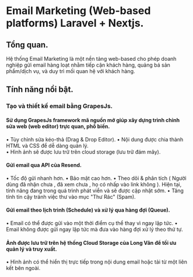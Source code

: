 # Email Marketing (Web-based platforms) Laravel + Nextjs.
## Tổng quan.
Hệ thống Email Marketing là một nền tảng web-based cho phép doanh nghiệp gửi email hàng loạt nhằm tiếp cận khách hàng, quảng bá sản phẩm/dịch vụ, và duy trì mối quan hệ với khách hàng.
## Tính năng nổi bật.
### Tạo và thiết kế email bằng GrapesJs.
#### Sử dụng GrapesJs framework mã nguồn mở giúp xây dựng trình chỉnh sửa web (web editor) trực quan, phổ biến. 
  • Tùy chỉnh sửa kéo-thả (Drag & Drop Editor).
  • Nội dung được chia thành HTML và CSS để dễ dàng quản lý.  
  • Hình ảnh sẽ được lưu trữ trên cloud storage (lưu trữ đám mây).
#### Gửi email qua API của Resend.
  •  Tốc độ gửi nhanh hơn.
  •  Bảo mật cao hơn. 
  •  Theo dõi & phân tích ( Người dùng đã nhận chưa , đã xem chưa , họ có nhấp vào link không ). Hiện tại, tính năng 
     đang trong quá trình phát viển và sẽ được cập nhật sớm. 
  •  Tăng tính tin cậy tránh việc thư vào mục "Thư Rác" (Spam).
#### Gửi email theo lịch trình (Schedule) và xử lý qua hàng đợi (Queue).
  • Email có thể được gửi vào một thời điểm cụ thể thay vì ngay lập tức.
  • Email không được gửi ngay lập tức mà đưa vào hàng đợi xử lý theo thứ tự.
#### Ảnh được lưu trữ trên hệ thống Cloud Storage của Long Vân để tối ưu quản lý và truy xuất.
  • Hình ảnh có thể hiển thị trực tiếp trong nội dung email hoặc tải từ một liên kết bên ngoài.
